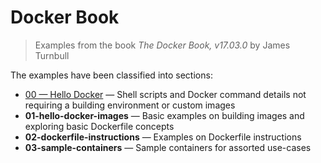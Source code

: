 # Docker Book
> Examples from the book *The Docker Book, v17.03.0* by James Turnbull

The examples have been classified into sections:
+ [00 &mdash; Hello Docker](00-hello-docker) &mdash; Shell scripts and Docker command details not requiring a building environment or custom images
+ **01-hello-docker-images** &mdash; Basic examples on building images and exploring basic Dockerfile concepts
+ **02-dockerfile-instructions** &mdash; Examples on Dockerfile instructions
+ **03-sample-containers** &mdash; Sample containers for assorted use-cases
